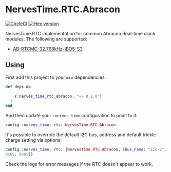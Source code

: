 # NervesTime.RTC.Abracon

[![CircleCI](https://circleci.com/gh/nerves-time/nerves_time_rtc_abracon.svg?style=svg)](https://circleci.com/gh/nerves-time/nerves_time_rtc_abracon)
[![Hex version](https://img.shields.io/hexpm/v/nerves_time_rtc_abracon.svg "Hex version")](https://hex.pm/packages/nerves_time_rtc_abracon)

NervesTime.RTC implementation for common Abracon Real-time clock modules. The
following are supported:

* [AB-RTCMC-32.768kHz-IBO5-S3](https://abracon.com/realtimeclock/AB-RTCMC-32.768kHz-IBO5-S3.pdf)

## Using

First add this project to your `mix` dependencies:

```elixir
def deps do
  [
    {:nerves_time_rtc_abracon, "~> 0.1.0"}
  ]
end
```

And then update your `:nerves_time` configuration to point to it:

```elixir
config :nerves_time, rtc: NervesTime.RTC.Abracon
```

It's possible to override the default I2C bus, address and default trickle charge setting via options:

```elixir
config :nerves_time, rtc: {NervesTime.RTC.Abracon, [bus_name: "i2c-2", address:
0x69, 0xA5]}
```

Check the logs for error messages if the RTC doesn't appear to work.
